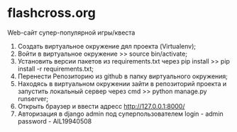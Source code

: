 # flashcross.org
Web-сайт супер-популярной игры/квеста

1. Создать виртуальное окружение дял проекта (Virtualenv);
2. Войти в виртуальное окружение >> source bin/activate;
3. Установить версии пакетов из requirements.txt через pip install >> pip install -r requirements.txt; 
4. Перенести Репозиторию из github в папку виртуального окружения;
5. Находясь в виртуальном окружении зайти в репозиторий проекта и запустить локальный сервер через cmd >> python manage.py runserver;
6. Открыть браузер и ввести адресс http://127.0.0.1:8000/
7. Авторизация в django admin под суперпользователем 
	login - admin
	password - AlL19940508